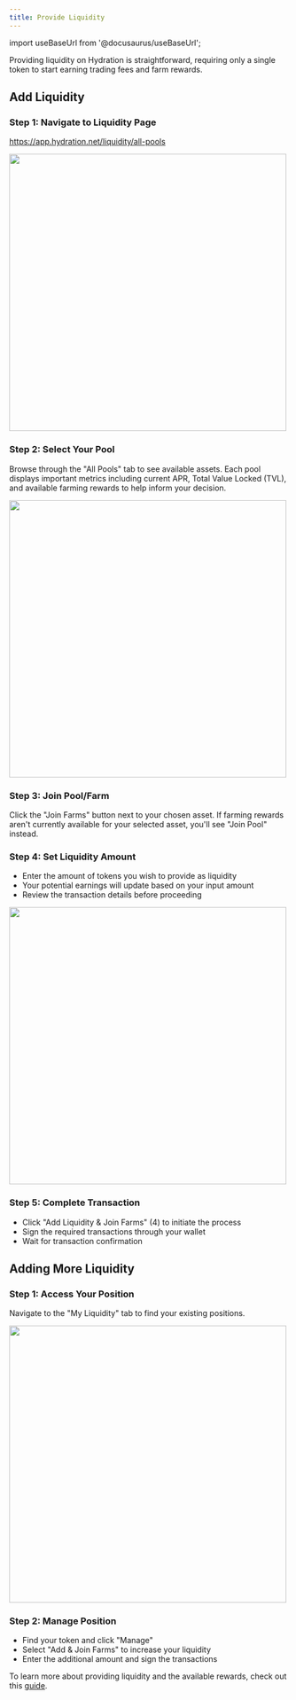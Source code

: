 ```yaml
---
title: Provide Liquidity
---
```


import useBaseUrl from '@docusaurus/useBaseUrl';

Providing liquidity on Hydration is straightforward, requiring only a single token to start earning trading fees and farm rewards.

## Add Liquidity

### Step 1: Navigate to Liquidity Page
https://app.hydration.net/liquidity/all-pools

<div style={{textAlign: 'center'}}>
<img 
  src={useBaseUrl('/howto_lp/lp_tab.jpg')} 
  width="500px"
  style={{margin: '5px 0'}}
/>
</div>

### Step 2: Select Your Pool
Browse through the "All Pools" tab to see available assets. Each pool displays important metrics including current APR, Total Value Locked (TVL), and available farming rewards to help inform your decision.

<div style={{textAlign: 'center'}}>
<img 
  src={useBaseUrl('/howto_lp/lp_screen.jpg')} 
  width="500px"
  style={{margin: '5px 0'}}
/>
</div>

### Step 3: Join Pool/Farm
Click the "Join Farms" button next to your chosen asset. If farming rewards aren't currently available for your selected asset, you'll see "Join Pool" instead.

### Step 4: Set Liquidity Amount
* Enter the amount of tokens you wish to provide as liquidity
* Your potential earnings will update based on your input amount
* Review the transaction details before proceeding

<div style={{textAlign: 'center'}}>
<img 
  src={useBaseUrl('/howto_lp/lp_add.jpg')} 
  width="500px"
  style={{margin: '5px 0'}}
/>
</div>

### Step 5: Complete Transaction
* Click "Add Liquidity & Join Farms" (4) to initiate the process
* Sign the required transactions through your wallet
* Wait for transaction confirmation

## Adding More Liquidity

### Step 1: Access Your Position
Navigate to the "My Liquidity" tab to find your existing positions.

<div style={{textAlign: 'center'}}>
<img 
  src={useBaseUrl('/howto_lp/lp_mylp.jpg')} 
  width="500px"
  style={{margin: '5px 0'}}
/>
</div>

### Step 2: Manage Position
* Find your token and click "Manage"
* Select "Add & Join Farms" to increase your liquidity
* Enter the additional amount and sign the transactions

To learn more about providing liquidity and the available rewards, check out this [guide](../../products/trading/liquidity).